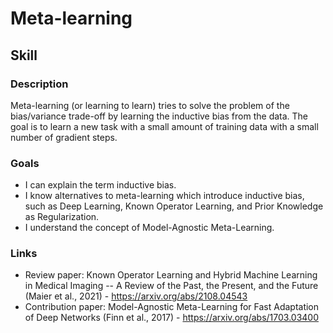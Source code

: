 # Meta-learning

## Skill

### Description
Meta-learning (or learning to learn) tries to solve the problem of the bias/variance trade-off by learning the inductive bias from the data. The goal is to learn a new task with a small amount of training data with a small number of gradient steps.

### Goals
* I can explain the term inductive bias.
* I know alternatives to meta-learning which introduce inductive bias, such as Deep Learning, Known Operator Learning, and Prior Knowledge as Regularization.
* I understand the concept of Model-Agnostic Meta-Learning.

### Links
* Review paper: Known Operator Learning and Hybrid Machine Learning in Medical Imaging -- A Review of the Past, the Present, and the Future (Maier et al., 2021) - https://arxiv.org/abs/2108.04543
* Contribution paper: Model-Agnostic Meta-Learning for Fast Adaptation of Deep Networks (Finn et al., 2017) - https://arxiv.org/abs/1703.03400
